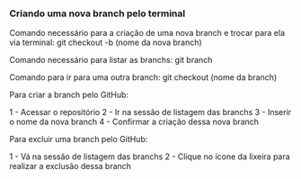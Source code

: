 ### Criando uma nova branch pelo terminal

Comando necessário para a criação de uma nova branch e trocar para ela via terminal:
git checkout -b (nome da nova branch)

Comando necessário para listar as branchs:
git branch

Comando para ir para uma outra branch:
git checkout (nome da branch)

Para criar a branch pelo GitHub:

1 - Acessar o repositório
2 - Ir na sessão de listagem das branchs
3 - Inserir o nome da nova branch
4 - Confirmar a criação dessa nova branch

Para excluir uma branch pelo GitHub:

1 - Vá na sessão de listagem das branchs
2 - Clique no ícone da lixeira para realizar a exclusão dessa branch
